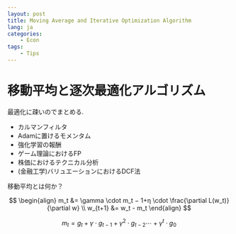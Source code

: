 ```yaml
---
layout: post
title: Moving Average and Iterative Optimization Algorithm
lang: ja
categories:
    - Econ
tags:
    - Tips
---
```






# 移動平均と逐次最適化アルゴリズム



最適化に疎いのでまとめる.



- カルマンフィルタ
- Adamに置けるモメンタム
- 強化学習の報酬
- ゲーム理論におけるFP
- 株価におけるテクニカル分析
- (金融工学)バリュエーションにおけるDCF法





移動平均とは何か？




$$
\begin{align}
m_t &= \gamma \cdot m_t − 1+η \cdot \frac{\partial L(w_t)}{\partial w} \\
w_{t+1} &= w_t - m_t
\end{align}
$$



$$
m_t = g_t + \gamma \cdot g_{t-1} + \gamma^2 \cdot g_{t-2} \cdots + \gamma^t \cdot g_{0}
$$














